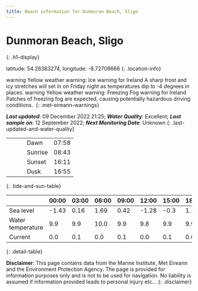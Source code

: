 ```yaml
---
title: Beach information for Dunmoran Beach, Sligo
---
```

# Dunmoran Beach, Sligo 
{: .h1-display}

latitude: 54.26383274, longitude: -8.72708666
{: .location-info}

<span class="material-icons yellow-warning">warning</span>&nbsp;Yellow weather warning: Ice warning for Ireland A sharp frost and icy stretches will set in on Friday night as temperatures dip to -4 degrees in places.&nbsp;<span class="material-icons yellow-warning">warning</span>&nbsp;Yellow weather warning: Freezing Fog warning for Ireland Patches of freezing fog are expected, causing potentially hazardous driving conditions.&nbsp;
{: .met-eireann-warnings}

___Last updated___: 09 December 2022 21:25; ___Water Quality___: Excellent;
___Last sample on___: 12 September 2022; ___Next Monitoring Date___: Unknown
{: .last-updated-and-water-quality}

|   |   |   |   |   |
|---|---|---|---|---|
|   |   |   | Dawn  | 07:58 |
|   |   |   | Sunrise  | 08:43 |
|   |   |   | Sunset  | 16:11 |
|   |   |   | Dusk  | 16:55 |
{: .tide-and-sun-table}

<div></div>

| | 00:00 | 03:00 | 06:00 | 09:00 | 12:00 | 15:00 | 18:00 | 21:00 |
|---|---|---|---|---|---|---|---|---|
| Sea level | -1.43 | 0.16 | 1.69 | 0.42| -1.28 | -0.3 | 1.16 | 0.2 |
| Water temperature | 9.9 | 9.9 | 10.0 | 9.9 | 9.8 | 9.9 | 9.9 | 9.8 |
| Current | 0.0 | 0.1 | 0.0 | 0.1 | 0.0| 0.1 | 0.0 | 0.0 |
{: .detail-table}

__Disclaimer__: This page contains data from the Marine Institute,
Met Eireann and the Environment Protection Agency. The page is provided for
information purposes only and is not to be used for navigation. No liability
is assumed if information provided leads to personal injury etc...
{: .disclaimer}